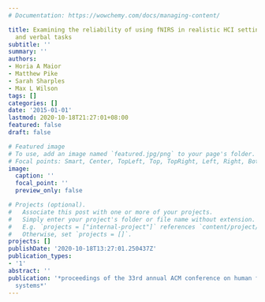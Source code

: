 ```yaml
---
# Documentation: https://wowchemy.com/docs/managing-content/

title: Examining the reliability of using fNIRS in realistic HCI settings for spatial
  and verbal tasks
subtitle: ''
summary: ''
authors:
- Horia A Maior
- Matthew Pike
- Sarah Sharples
- Max L Wilson
tags: []
categories: []
date: '2015-01-01'
lastmod: 2020-10-18T21:27:01+08:00
featured: false
draft: false

# Featured image
# To use, add an image named `featured.jpg/png` to your page's folder.
# Focal points: Smart, Center, TopLeft, Top, TopRight, Left, Right, BottomLeft, Bottom, BottomRight.
image:
  caption: ''
  focal_point: ''
  preview_only: false

# Projects (optional).
#   Associate this post with one or more of your projects.
#   Simply enter your project's folder or file name without extension.
#   E.g. `projects = ["internal-project"]` references `content/project/deep-learning/index.md`.
#   Otherwise, set `projects = []`.
projects: []
publishDate: '2020-10-18T13:27:01.250437Z'
publication_types:
- '1'
abstract: ''
publication: '*proceedings of the 33rd annual ACM conference on human factors in computing
  systems*'
---
```

